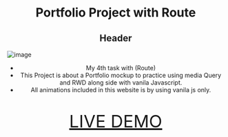 <center>
 
# Portfolio Project with Route
## Header

</center>


![image](https://github.com/Alil0l/Portfolio-Website--Route-Assignment4-/assets/137832626/a147319a-f3ae-4a73-9ba6-269e8a6ffca8)

 <center>

 * My 4th task with (Route)
 * This Project is about a Portfolio mockup to practice using media Query and RWD along side with vanila Javascript.
 * All animations included in this website is by using vanila js only.

   
 <span style="font-size: 40px;">
 
  <a href="https://alil0l.github.io/Portfolio-Website--Route-Assignment4-/" target="_blank">LIVE DEMO</a>
  
 </span>
 
</center>


